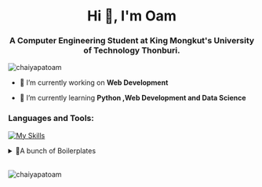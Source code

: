 <h1 align="center">Hi 👋, I'm Oam</h1>
<h3 align="center">
   A Computer Engineering Student  at King Mongkut's University of Technology Thonburi.
</h3>
<p align="left">
   <img
      src="https://komarev.com/ghpvc/?username=chaiyapatoam&label=Profile%20views&color=0e75b6&style=flat"
      alt="chaiyapatoam"
      />
</p>

- 🔭 I’m currently working on **Web Development**

- 🌱 I’m currently learning **Python ,Web Development and Data Science**

<h3 align="left">Languages and Tools:</h3>

[![My Skills](https://skillicons.dev/icons?i=ts,js,go,python,nodejs,next,react,svelte,mongodb,mysql)](https://skillicons.dev)

<details>
 <summary>📂A bunch of Boilerplates</summary>

- [go clean fiber boiler](https://github.com/ChaiyapatOam/go-clean-fiber-boiler)
- [node ts boiler prisma](https://github.com/ChaiyapatOam/node-ts-boiler-prisma)
- [svelteTS-tailwind-boiler](https://github.com/ChaiyapatOam/svelteTS-tailwind-boiler)

</details>

<br>
<!-- Card -->
<p>
    <img
    align="left"
    src="https://chaiyapatoam-readme-stats.vercel.app/api/top-langs?username=chaiyapatoam&show_icons=true&locale=en&layout=compact"
    alt="chaiyapatoam"
  />
</p>

<!-- <p>
  &nbsp;<img
    align="center"
    src="https://chaiyapatoam-readme-stats.vercel.app/api?username=chaiyapatoam&show_icons=true&locale=en"
    alt="chaiyapatoam"
  />
</p> -->

<!-- Repo Card
[![Readme Card](https://github-readme-stats.vercel.app/api/pin/?username=chaiyapatoam&repo=HeroCovidCheck&show_icons=true)](https://github.com/ChaiyapatOam/HeroCovidCheck) -->
